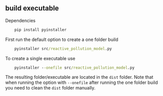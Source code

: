 ## build executable

Dependencies

```bat
    pip install pyinstaller
```

First run the default option to create a one folder build
```bat
    pyinstaller src/reactive_pollution_model.py
```

To create a single executable use
```bat
    pyinstaller --onefile src/reactive_pollution_model.py
```

The resulting folder/executable are located in the `dist` folder.
Note that when running the option with `--onefile` after running the one folder build you need to clean the `dist` folder manually. 
